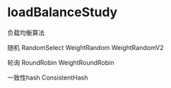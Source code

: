 # loadBalanceStudy
负载均衡算法

随机 
RandomSelect 
WeightRandom
WeightRandomV2

轮询
RoundRobin
WeightRoundRobin

一致性hash
ConsistentHash
